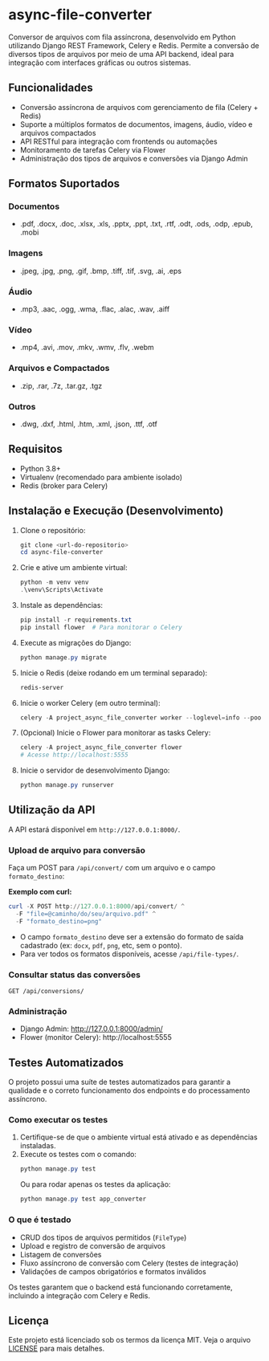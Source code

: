 # async-file-converter

Conversor de arquivos com fila assíncrona, desenvolvido em Python utilizando Django REST Framework, Celery e Redis. Permite a conversão de diversos tipos de arquivos por meio de uma API backend, ideal para integração com interfaces gráficas ou outros sistemas.

## Funcionalidades
- Conversão assíncrona de arquivos com gerenciamento de fila (Celery + Redis)
- Suporte a múltiplos formatos de documentos, imagens, áudio, vídeo e arquivos compactados
- API RESTful para integração com frontends ou automações
- Monitoramento de tarefas Celery via Flower
- Administração dos tipos de arquivos e conversões via Django Admin

## Formatos Suportados
### Documentos
- .pdf, .docx, .doc, .xlsx, .xls, .pptx, .ppt, .txt, .rtf, .odt, .ods, .odp, .epub, .mobi

### Imagens
- .jpeg, .jpg, .png, .gif, .bmp, .tiff, .tif, .svg, .ai, .eps

### Áudio
- .mp3, .aac, .ogg, .wma, .flac, .alac, .wav, .aiff

### Vídeo
- .mp4, .avi, .mov, .mkv, .wmv, .flv, .webm

### Arquivos e Compactados
- .zip, .rar, .7z, .tar.gz, .tgz

### Outros
- .dwg, .dxf, .html, .htm, .xml, .json, .ttf, .otf

## Requisitos
- Python 3.8+
- Virtualenv (recomendado para ambiente isolado)
- Redis (broker para Celery)

## Instalação e Execução (Desenvolvimento)
1. Clone o repositório:
   ```powershell
   git clone <url-do-repositorio>
   cd async-file-converter
   ```
2. Crie e ative um ambiente virtual:
   ```powershell
   python -m venv venv
   .\venv\Scripts\Activate
   ```
3. Instale as dependências:
   ```powershell
   pip install -r requirements.txt
   pip install flower  # Para monitorar o Celery
   ```
4. Execute as migrações do Django:
   ```powershell
   python manage.py migrate
   ```
5. Inicie o Redis (deixe rodando em um terminal separado):
   ```powershell
   redis-server
   ```
6. Inicie o worker Celery (em outro terminal):
   ```powershell
   celery -A project_async_file_converter worker --loglevel=info --pool=solo
   ```
7. (Opcional) Inicie o Flower para monitorar as tasks Celery:
   ```powershell
   celery -A project_async_file_converter flower
   # Acesse http://localhost:5555
   ```
8. Inicie o servidor de desenvolvimento Django:
   ```powershell
   python manage.py runserver
   ```

## Utilização da API
A API estará disponível em `http://127.0.0.1:8000/`.

### Upload de arquivo para conversão
Faça um POST para `/api/convert/` com um arquivo e o campo `formato_destino`:

**Exemplo com curl:**
```powershell
curl -X POST http://127.0.0.1:8000/api/convert/ ^
  -F "file=@caminho/do/seu/arquivo.pdf" ^
  -F "formato_destino=png"
```

- O campo `formato_destino` deve ser a extensão do formato de saída cadastrado (ex: `docx`, `pdf`, `png`, etc, sem o ponto).
- Para ver todos os formatos disponíveis, acesse `/api/file-types/`.

### Consultar status das conversões
```http
GET /api/conversions/
```

### Administração
- Django Admin: http://127.0.0.1:8000/admin/
- Flower (monitor Celery): http://localhost:5555

## Testes Automatizados

O projeto possui uma suíte de testes automatizados para garantir a qualidade e o correto funcionamento dos endpoints e do processamento assíncrono.

### Como executar os testes

1. Certifique-se de que o ambiente virtual está ativado e as dependências instaladas.
2. Execute os testes com o comando:
   ```powershell
   python manage.py test
   ```
   Ou para rodar apenas os testes da aplicação:
   ```powershell
   python manage.py test app_converter
   ```

### O que é testado
- CRUD dos tipos de arquivos permitidos (`FileType`)
- Upload e registro de conversão de arquivos
- Listagem de conversões
- Fluxo assíncrono de conversão com Celery (testes de integração)
- Validações de campos obrigatórios e formatos inválidos

Os testes garantem que o backend está funcionando corretamente, incluindo a integração com Celery e Redis.

## Licença
Este projeto está licenciado sob os termos da licença MIT. Veja o arquivo [LICENSE](LICENSE) para mais detalhes.


